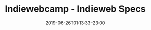 ---
type: post
title: "Indiewebcamp - Indieweb Specs"
description: "To grow more familiar with the specifications developing around/with Indieweb principles, and its community."
summary: ""
categories: ["specifications"]
tags: ["indiewebcamp"]
date: "2019-06-26T01:13:33-23:00"
draft: true
slug: /indiewebcamp/specifications/
---